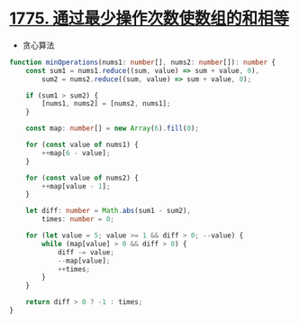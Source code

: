 
# [1775. 通过最少操作次数使数组的和相等](https://leetcode-cn.com/problems/equal-sum-arrays-with-minimum-number-of-operations/)

- 贪心算法

```typescript
function minOperations(nums1: number[], nums2: number[]): number {
    const sum1 = nums1.reduce((sum, value) => sum + value, 0),
        sum2 = nums2.reduce((sum, value) => sum + value, 0);

    if (sum1 > sum2) {
        [nums1, nums2] = [nums2, nums1];
    }

    const map: number[] = new Array(6).fill(0);

    for (const value of nums1) {
        ++map[6 - value];
    }

    for (const value of nums2) {
        ++map[value - 1];
    }

    let diff: number = Math.abs(sum1 - sum2),
        times: number = 0;

    for (let value = 5; value >= 1 && diff > 0; --value) {
        while (map[value] > 0 && diff > 0) {
            diff -= value;
            --map[value];
            ++times;
        }
    }

    return diff > 0 ? -1 : times;
}
```
